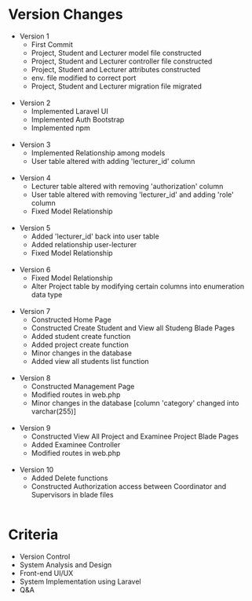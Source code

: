 
<h1>Version Changes</h1>
<ul>
    <li>Version 1 
    <ul>
        <li>First Commit</li>
        <li>Project, Student and Lecturer model file constructed</li>
        <li>Project, Student and Lecturer controller file constructed</li>
        <li>Project, Student and Lecturer attributes constructed</li>
        <li>env. file modified to correct port</li>
        <li>Project, Student and Lecturer migration file migrated</li>
    </ul><br>
    <li>Version 2 
    <ul>
        <li>Implemented Laravel UI</li>
        <li>Implemented Auth Bootstrap</li>
        <li>Implemented npm</li>
    </ul>
    </li><br>
    <li>Version 3 
    <ul>
        <li>Implemented Relationship among models</li>
        <li>User table altered with adding 'lecturer_id' column</li>
    </ul><br>
    <li>Version 4
    <ul>
        <li>Lecturer table altered with removing 'authorization' column</li>
        <li>User table altered with removing 'lecturer_id' and adding 'role' column</li>
        <li>Fixed Model Relationship</li>
    </ul><br>
    <li>Version 5
    <ul>
        <li>Added 'lecturer_id' back into user table</li>
        <li>Added relationship user-lecturer</li>
        <li>Fixed Model Relationship</li>
    </ul><br>
    </li>
    <li>Version 6
    <ul>
        <li>Fixed Model Relationship</li>
        <li>Alter Project table by modifying certain columns into enumeration data type</li>
    </ul><br>
    </li>
    <li>Version 7
    <ul>
        <li>Constructed Home Page</li>
        <li>Constructed Create Student and View all Studeng Blade Pages</li>
        <li>Added student create function</li>
        <li>Added project create function</li>
        <li>Minor changes in the database</li>
        <li>Added view all students list function</li>
    </ul><br>
    <li>Version 8
    <ul>
        <li>Constructed Management Page</li>
        <li>Modified routes in web.php</li>
        <li>Minor changes in the database [column 'category' changed into varchar(255)]</li>
    </ul><br>
    <li>Version 9
    <ul>
        <li>Constructed View All Project and Examinee Project Blade Pages</li>
        <li>Added Examinee Controller</li>
        <li>Modified routes in web.php</li>
    </ul><br>
    <li>Version 10
    <ul>
        <li>Added Delete functions</li>
        <li>Constructed Authorization access between Coordinator and Supervisors in blade files</li>
    </ul><br>
</ul>


<h1>Criteria</h1>
<ul>
  <li>
    <label>Version Control</label>
  </li>
  <li>
    <label>System Analysis and Design</label>
  </li>
  <li>
    <label>Front-end UI/UX</label>
  </li>
  <li>
    <label>System Implementation using Laravel</label>
  </li>
  <li>
    <label>Q&A</label>
  </li>
</ul>